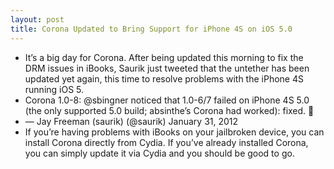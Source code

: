 ```yaml
---
layout: post
title: Corona Updated to Bring Support for iPhone 4S on iOS 5.0
---
```

* It’s a big day for Corona. After being updated this morning to fix the DRM issues in iBooks, Saurik just tweeted that the untether has been updated yet again, this time to resolve problems with the iPhone 4S running iOS 5.
* Corona 1.0-8: @sbingner noticed that 1.0-6/7 failed on iPhone 4S 5.0 (the only supported 5.0 build; absinthe’s Corona had worked): fixed. 🙁
* — Jay Freeman (saurik) (@saurik) January 31, 2012
* If you’re having problems with iBooks on your jailbroken device, you can install Corona directly from Cydia. If you’ve already installed Corona, you can simply update it via Cydia and you should be good to go.

